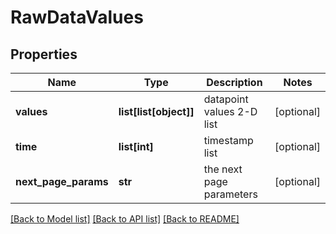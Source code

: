 # RawDataValues

## Properties
Name | Type | Description | Notes
------------ | ------------- | ------------- | -------------
**values** | **list[list[object]]** | datapoint values 2-D list | [optional] 
**time** | **list[int]** | timestamp list | [optional] 
**next_page_params** | **str** | the next page parameters | [optional] 

[[Back to Model list]](../README.md#documentation-for-models) [[Back to API list]](../README.md#documentation-for-api-endpoints) [[Back to README]](../README.md)


